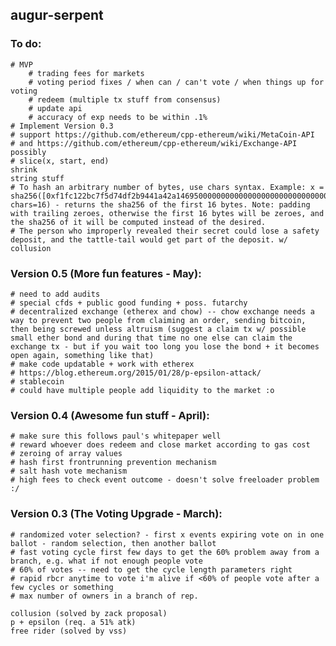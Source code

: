 augur-serpent
-------------

### To do:
	# MVP
		# trading fees for markets
		# voting period fixes / when can / can't vote / when things up for voting
		# redeem (multiple tx stuff from consensus)
		# update api
		# accuracy of exp needs to be within .1%
	# Implement Version 0.3
	# support https://github.com/ethereum/cpp-ethereum/wiki/MetaCoin-API
	# and https://github.com/ethereum/cpp-ethereum/wiki/Exchange-API possibly
	# slice(x, start, end)
	shrink
	string stuff
	# To hash an arbitrary number of bytes, use chars syntax. Example: x = sha256([0xf1fc122bc7f5d74df2b9441a42a1469500000000000000000000000000000000], chars=16) - returns the sha256 of the first 16 bytes. Note: padding with trailing zeroes, otherwise the first 16 bytes will be zeroes, and the sha256 of it will be computed instead of the desired.
	# The person who improperly revealed their secret could lose a safety deposit, and the tattle-tail would get part of the deposit. w/ collusion

### Version 0.5 (More fun features - May):
	# need to add audits
	# special cfds + public good funding + poss. futarchy
	# decentralized exchange (etherex and chow) -- chow exchange needs a way to prevent two people from claiming an order, sending bitcoin, then being screwed unless altruism (suggest a claim tx w/ possible small ether bond and during that time no one else can claim the exchange tx - but if you wait too long you lose the bond + it becomes open again, something like that)
	# make code updatable + work with etherex
	# https://blog.ethereum.org/2015/01/28/p-epsilon-attack/
	# stablecoin
	# could have multiple people add liquidity to the market :o

### Version 0.4 (Awesome fun stuff - April):
	# make sure this follows paul's whitepaper well	
	# reward whoever does redeem and close market according to gas cost
	# zeroing of array values
	# hash first frontrunning prevention mechanism
	# salt hash vote mechanism
	# high fees to check event outcome - doesn't solve freeloader problem :/

### Version 0.3 (The Voting Upgrade - March):
	# randomized voter selection? - first x events expiring vote on in one ballot - random selection, then another ballot
	# fast voting cycle first few days to get the 60% problem away from a branch, e.g. what if not enough people vote
	# 60% of votes -- need to get the cycle length parameters right
	# rapid rbcr anytime to vote i'm alive if <60% of people vote after a few cycles or something
	# max number of owners in a branch of rep.

	collusion (solved by zack proposal)
	p + epsilon (req. a 51% atk)
	free rider (solved by vss)